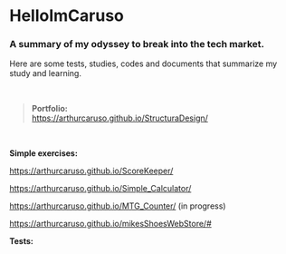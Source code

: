 # HelloImCaruso
### A summary of my odyssey to break into the tech market.
Here are some tests, studies, codes and documents that summarize my study and learning.

 <br />




>**Portfolio:**<br />https://arthurcaruso.github.io/StructuraDesign/

 <br />


**Simple exercises:**

https://arthurcaruso.github.io/ScoreKeeper/

https://arthurcaruso.github.io/Simple_Calculator/

https://arthurcaruso.github.io/MTG_Counter/ (in progress)

https://arthurcaruso.github.io/mikesShoesWebStore/#


**Tests:**



